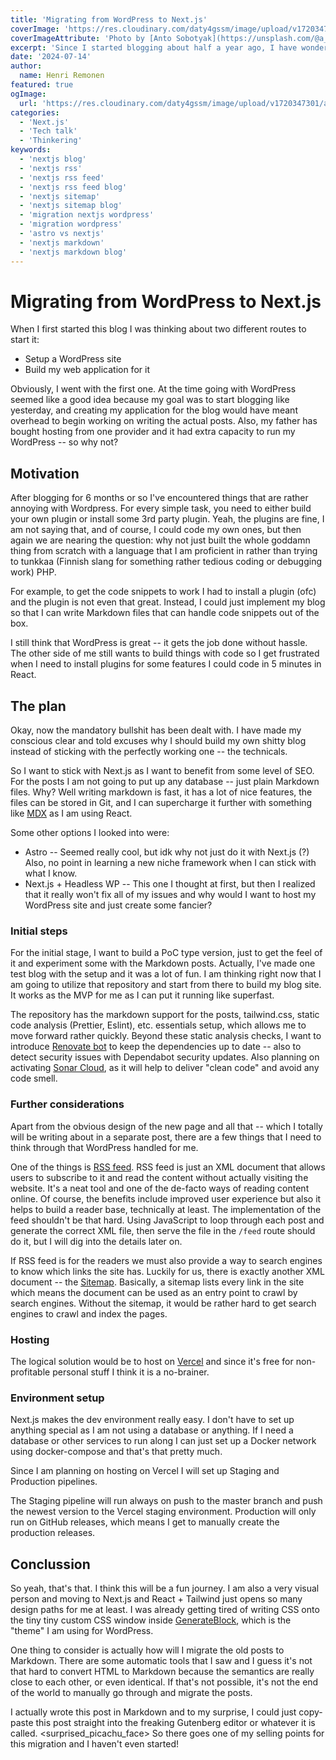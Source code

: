 ```yaml
---
title: 'Migrating from WordPress to Next.js'
coverImage: 'https://res.cloudinary.com/daty4gssm/image/upload/v1720347301/anton-sobotyak-K3JRcF1aIhw-unsplash_llwhxj.jpg'
coverImageAttribute: 'Photo by [Anto Sobotyak](https://unsplash.com/@a_sobotyak)'
excerpt: 'Since I started blogging about half a year ago, I have wondered should I have just done my own blog website rather than using a WordPress to deliver content. Now I have finally made my choice and set my eyes about migrating from WordPress to Next.js. If you would be interested on knowing more I will explain some non-technical and more technical stuff in this post!'
date: '2024-07-14'
author:
  name: Henri Remonen
featured: true
ogImage:
  url: 'https://res.cloudinary.com/daty4gssm/image/upload/v1720347301/anton-sobotyak-K3JRcF1aIhw-unsplash_llwhxj.jpg'
categories:
  - 'Next.js'
  - 'Tech talk'
  - 'Thinkering'
keywords:
  - 'nextjs blog'
  - 'nextjs rss'
  - 'nextjs rss feed'
  - 'nextjs rss feed blog'
  - 'nextjs sitemap'
  - 'nextjs sitemap blog'
  - 'migration nextjs wordpress'
  - 'migration wordpress'
  - 'astro vs nextjs'
  - 'nextjs markdown'
  - 'nextjs markdown blog'
---
```


# Migrating from WordPress to Next.js

When I first started this blog I was thinking about two different routes to start it:

- Setup a WordPress site
- Build my web application for it

Obviously, I went with the first one. At the time going with WordPress seemed like a good idea because my goal was to start blogging like yesterday, and creating my application for the blog would have meant overhead to begin working on writing the actual posts. Also, my father has bought hosting from one provider and it had extra capacity to run my WordPress -- so why not?

## Motivation

After blogging for 6 months or so I've encountered things that are rather annoying with Wordpress. For every simple task, you need to either build your own plugin or install some 3rd party plugin. Yeah, the plugins are fine, I am not saying that, and of course, I could code my own ones, but then again we are nearing the question: why not just built the whole goddamn thing from scratch with a language that I am proficient in rather than trying to tunkkaa (Finnish slang for something rather tedious coding or debugging work) PHP.

For example, to get the code snippets to work I had to install a plugin (ofc) and the plugin is not even that great. Instead, I could just implement my blog so that I can write Markdown files that can handle code snippets out of the box.

I still think that WordPress is great -- it gets the job done without hassle. The other side of me still wants to build things with code so I get frustrated when I need to install plugins for some features I could code in 5 minutes in React.

## The plan

Okay, now the mandatory bullshit has been dealt with. I have made my conscious clear and told excuses why I should build my own shitty blog instead of sticking with the perfectly working one -- the technicals.

So I want to stick with Next.js as I want to benefit from some level of SEO. For the posts I am not going to put up any database -- just plain Markdown files. Why? Well writing markdown is fast, it has a lot of nice features, the files can be stored in Git, and I can supercharge it further with something like [MDX](https://mdxjs.com/) as I am using React.

Some other options I looked into were:

- Astro -- Seemed really cool, but idk why not just do it with Next.js (?) Also, no point in learning a new niche framework when I can stick with what I know.
- Next.js + Headless WP -- This one I thought at first, but then I realized that it really won't fix all of my issues and why would I want to host my WordPress site and just create some fancier?

### Initial steps

For the initial stage, I want to build a PoC type version, just to get the feel of it and experiment some with the Markdown posts. Actually, I've made one test blog with the setup and it was a lot of fun. I am thinking right now that I am going to utilize that repository and start from there to build my blog site. It works as the MVP for me as I can put it running like superfast.

The repository has the markdown support for the posts, tailwind.css, static code analysis (Prettier, Eslint), etc. essentials setup, which allows me to move forward rather quickly. Beyond these static analysis checks, I want to introduce [Renovate bot](https://github.com/renovatebot/renovate) to keep the dependencies up to date -- also to detect security issues with Dependabot security updates. Also planning on activating [Sonar Cloud](https://www.sonarsource.com/products/sonarcloud/), as it will help to deliver "clean code" and avoid any code smell.

### Further considerations

Apart from the obvious design of the new page and all that -- which I totally will be writing about in a separate post, there are a few things that I need to think through that WordPress handled for me.

One of the things is [RSS feed](https://en.wikipedia.org/wiki/RSS). RSS feed is just an XML document that allows users to subscribe to it and read the content without actually visiting the website. It's a neat tool and one of the de-facto ways of reading content online. Of course, the benefits include improved user experience but also it helps to build a reader base, technically at least. The implementation of the feed shouldn't be that hard. Using JavaScript to loop through each post and generate the correct XML file, then serve the file in the `/feed` route should do it, but I will dig into the details later on.

If RSS feed is for the readers we must also provide a way to search engines to know which links the site has. Luckily for us, there is exactly another XML document -- the [Sitemap](https://developers.google.com/search/docs/crawling-indexing/sitemaps/overview). Basically, a sitemap lists every link in the site which means the document can be used as an entry point to crawl by search engines. Without the sitemap, it would be rather hard to get search engines to crawl and index the pages.

### Hosting

The logical solution would be to host on [Vercel](https://vercel.com/) and since it's free for non-profitable personal stuff I think it is a no-brainer.

### Environment setup

Next.js makes the dev environment really easy. I don't have to set up anything special as I am not using a database or anything. If I need a database or other services to run along I can just set up a Docker network using docker-compose and that's that pretty much.

Since I am planning on hosting on Vercel I will set up Staging and Production pipelines.

The Staging pipeline will run always on push to the master branch and push the newest version to the Vercel staging environment. Production will only run on GitHub releases, which means I get to manually create the production releases.

## Conclussion

So yeah, that's that. I think this will be a fun journey. I am also a very visual person and moving to Next.js and React + Tailwind just opens so many design paths for me at least. I was already getting tired of writing CSS onto the tiny tiny custom CSS window inside [GenerateBlock](https://generateblocks.com/), which is the "theme" I am using for WordPress.

One thing to consider is actually how will I migrate the old posts to Markdown. There are some automatic tools that I saw and I guess it's not that hard to convert HTML to Markdown because the semantics are really close to each other, or even identical. If that's not possible, it's not the end of the world to manually go through and migrate the posts.

I actually wrote this post in Markdown and to my surprise, I could just copy-paste this post straight into the freaking Gutenberg editor or whatever it is called. <surprised_picachu_face> So there goes one of my selling points for this migration and I haven't even started!
